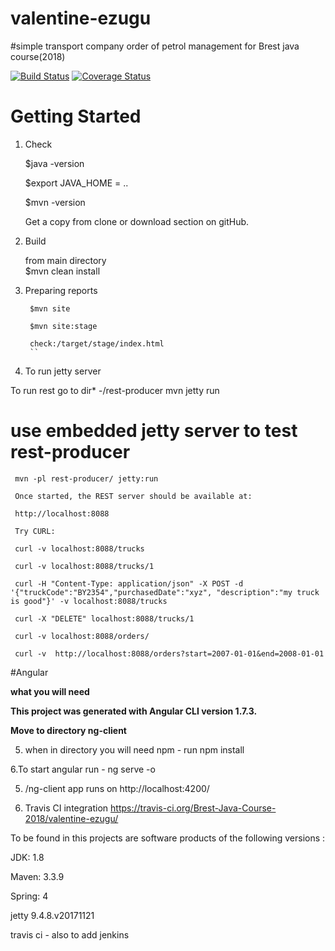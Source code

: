 # valentine-ezugu
#simple transport company order of petrol management for Brest java course(2018)

[![Build Status](https://travis-ci.org/Brest-Java-Course-2018/valentine-ezugu.svg?branch=master)](https://travis-ci.org/Brest-Java-Course-2018/valentine-ezugu)
[![Coverage Status](https://coveralls.io/repos/github/Brest-Java-Course-2018/valentine-ezugu/badge.svg)](https://coveralls.io/github/Brest-Java-Course-2018/valentine-ezugu)

# Getting Started
 1. Check  
       
    $java -version  
        
    $export JAVA_HOME = ..
        
    $mvn -version
    
    Get a copy from clone or download section on gitHub.
        
2. Build
    
   from main directory     
   $mvn clean install
   
        
3. Preparing reports
      
        $mvn site
      
        $mvn site:stage
      
        check:/target/stage/index.html
        ``
4.  To run jetty server
        
   To run  rest go to dir* -/rest-producer mvn jetty run 
  
# use embedded jetty server to test rest-producer
     
     mvn -pl rest-producer/ jetty:run
     
     Once started, the REST server should be available at:
     
     http://localhost:8088
     
     Try CURL:
     
     curl -v localhost:8088/trucks
     
     curl -v localhost:8088/trucks/1
     
     curl -H "Content-Type: application/json" -X POST -d '{"truckCode":"BY2354","purchasedDate":"xyz", "description":"my truck is good"}' -v localhost:8088/trucks
     
     curl -X "DELETE" localhost:8088/trucks/1
     
     curl -v localhost:8088/orders/
      
     curl -v  http://localhost:8088/orders?start=2007-01-01&end=2008-01-01

#Angular 

  **what you will need**
    
   **This project was generated with Angular CLI version 1.7.3.**
   
   **Move to directory ng-client**
   
5. when in directory you will need npm - run  npm install 

6.To start angular run - ng serve -o 

5.  /ng-client app runs on http://localhost:4200/

8.  Travis CI integration
    https://travis-ci.org/Brest-Java-Course-2018/valentine-ezugu/

To be found in this projects are software products of the following versions :

JDK: 1.8

Maven: 3.3.9

Spring: 4

jetty 9.4.8.v20171121

travis ci - also to add jenkins 